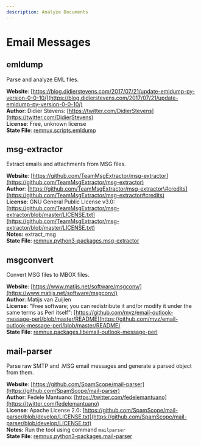 ```yaml
---
description: Analyze Documents
---
```


# Email Messages

## emldump

Parse and analyze EML files.

**Website**: [https://blog.didierstevens.com/2017/07/21/update-emldump-py-version-0-0-10/](https://blog.didierstevens.com/2017/07/21/update-emldump-py-version-0-0-10/)  
**Author**: Didier Stevens: [https://twitter.com/DidierStevens](https://twitter.com/DidierStevens)  
**License**: Free, unknown license  
**State File**: [remnux.scripts.emldump](https://github.com/REMnux/salt-states/blob/master/remnux/scripts/emldump.sls)

## msg-extractor

Extract emails and attachments from MSG files.

**Website**: [https://github.com/TeamMsgExtractor/msg-extractor](https://github.com/TeamMsgExtractor/msg-extractor)  
**Author**: [https://github.com/TeamMsgExtractor/msg-extractor\#credits](https://github.com/TeamMsgExtractor/msg-extractor#credits)  
**License**: GNU General Public LIcense v3.0: [https://github.com/TeamMsgExtractor/msg-extractor/blob/master/LICENSE.txt](https://github.com/TeamMsgExtractor/msg-extractor/blob/master/LICENSE.txt)  
**Notes:** extract\_msg  
**State File**: [remnux.python3-packages.msg-extractor](https://github.com/REMnux/salt-states/blob/master/remnux/python3-packages/msg-extractor.sls)

## msgconvert

Convert MSG files to MBOX files.

**Website**: [https://www.matijs.net/software/msgconv/](https://www.matijs.net/software/msgconv/)  
**Author**: Matijs van Zuijlen  
**License**: "Free software; you can redistribute it and/or modify it under the same terms as Perl itself": [https://github.com/mvz/email-outlook-message-perl/blob/master/README](https://github.com/mvz/email-outlook-message-perl/blob/master/README)  
**State File**: [remnux.packages.libemail-outlook-message-perl](https://github.com/REMnux/salt-states/blob/master/remnux/packages/libemail-outlook-message-perl.sls)

## mail-parser

Parse raw SMTP and .MSG email messages and generate a parsed object from them.

**Website**: [https://github.com/SpamScope/mail-parser](https://github.com/SpamScope/mail-parser)  
**Author**: Fedele Mantuano: [https://twitter.com/fedelemantuano](https://twitter.com/fedelemantuano)  
**License**: Apache License 2.0: [https://github.com/SpamScope/mail-parser/blob/develop/LICENSE.txt](https://github.com/SpamScope/mail-parser/blob/develop/LICENSE.txt)  
**Notes:** Run the tool using command `mailparser`  
**State File**: [remnux.python3-packages.mail-parser](https://github.com/REMnux/salt-states/blob/master/remnux/python3-packages/mail-parser.sls)

